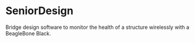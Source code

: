 SeniorDesign
=============

Bridge design software to monitor the health of a structure wirelessly with a BeagleBone Black.

